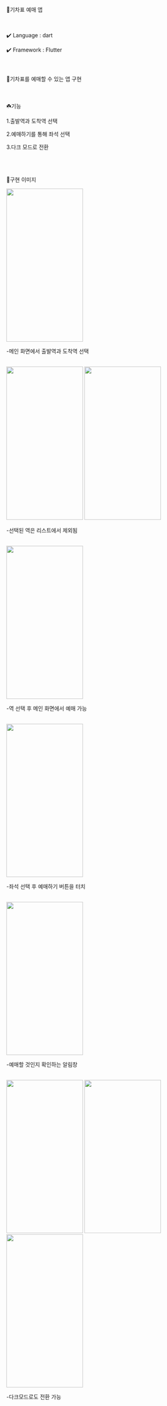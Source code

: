 🚅기차표 예매 앱

</br></br>
✔️ Language : dart

✔️ Framework : Flutter
</br></br>
</br></br>
🎫기차표를 예매할 수 있는 앱 구현
</br></br>
</br></br>
☘️기능

1.출발역과 도착역 선택

2.예매하기를 통해 좌석 선택

3.다크 모드로 전환
</br></br>
</br></br>


🌚구현 이미지


<img src = "https://github.com/user-attachments/assets/357f90b8-deb5-4d8b-abb4-28dddd1180e9" width="200" height="400">


-메인 화면에서 출발역과 도착역 선택
</br></br>



<img src = "https://github.com/user-attachments/assets/e33aa1ec-dfaf-4343-96c7-527f8897d37c" width="200" height="400">
<img src = "https://github.com/user-attachments/assets/07a2d68b-8a8c-4a71-a6a7-a17e1fdcca7d" width="200" height="400">


-선택된 역은 리스트에서 제외됨
</br></br>



<img src = "https://github.com/user-attachments/assets/5464c7fd-675d-4601-9f51-f8acd93a63c7" width="200" height="400">


-역 선택 후 메인 화면에서 예매 가능
</br></br>



<img src = "https://github.com/user-attachments/assets/d8cfbd48-6b65-4c22-b36f-d6f5f5e4da9b" width="200" height="400">


-좌석 선택 후 예매하기 버튼을 터치
</br></br>



<img src = "https://github.com/user-attachments/assets/cad2732e-32e7-48b4-80aa-e6e8442d5cbd" width="200" height="400">


-예매할 것인지 확인하는 알림창
</br></br>



<img src = "https://github.com/user-attachments/assets/67415deb-efce-4e71-a200-1bf866d9603e" width="200" height="400">
<img src = "https://github.com/user-attachments/assets/7f20fd17-f0ff-4329-86b2-b94cced122ae" width="200" height="400">
<img src = "https://github.com/user-attachments/assets/417da5ed-6e54-46ce-b330-5087128387a6" width="200" height="400">


-다크모드로도 전환 가능
</br>
</br>
</br>

